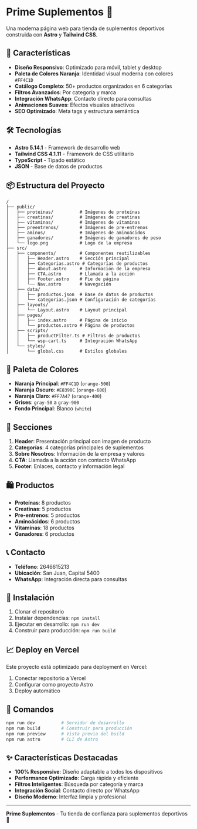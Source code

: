 # Prime Suplementos 💪

Una moderna página web para tienda de suplementos deportivos construida con **Astro** y **Tailwind CSS**.

## 🚀 Características

- **Diseño Responsivo**: Optimizado para móvil, tablet y desktop
- **Paleta de Colores Naranja**: Identidad visual moderna con colores `#FF4C1D`
- **Catálogo Completo**: 50+ productos organizados en 6 categorías
- **Filtros Avanzados**: Por categoría y marca
- **Integración WhatsApp**: Contacto directo para consultas
- **Animaciones Suaves**: Efectos visuales atractivos
- **SEO Optimizado**: Meta tags y estructura semántica

## 🛠 Tecnologías

- **Astro 5.14.1** - Framework de desarrollo web
- **Tailwind CSS 4.1.11** - Framework de CSS utilitario
- **TypeScript** - Tipado estático
- **JSON** - Base de datos de productos

## 📦 Estructura del Proyecto

```
/
├── public/
│   ├── proteinas/          # Imágenes de proteínas
│   ├── creatinas/          # Imágenes de creatinas
│   ├── vitaminas/          # Imágenes de vitaminas
│   ├── preentrenos/        # Imágenes de pre-entrenos
│   ├── aminos/             # Imágenes de aminoácidos
│   ├── ganadores/          # Imágenes de ganadores de peso
│   └── logo.png            # Logo de la empresa
├── src/
│   ├── components/         # Componentes reutilizables
│   │   ├── Header.astro    # Sección principal
│   │   ├── Categorias.astro # Categorías de productos
│   │   ├── About.astro     # Información de la empresa
│   │   ├── CTA.astro       # Llamada a la acción
│   │   ├── Footer.astro    # Pie de página
│   │   └── Nav.astro       # Navegación
│   ├── data/
│   │   ├── productos.json  # Base de datos de productos
│   │   └── categorias.json # Configuración de categorías
│   ├── layouts/
│   │   └── Layout.astro    # Layout principal
│   ├── pages/
│   │   ├── index.astro     # Página de inicio
│   │   └── productos.astro # Página de productos
│   ├── scripts/
│   │   ├── productFilter.ts # Filtros de productos
│   │   └── wsp-cart.ts     # Integración WhatsApp
│   └── styles/
│       └── global.css      # Estilos globales
```

## 🎨 Paleta de Colores

- **Naranja Principal**: `#FF4C1D` (`orange-500`)
- **Naranja Oscuro**: `#E8390C` (`orange-600`)
- **Naranja Claro**: `#FF7A47` (`orange-400`)
- **Grises**: `gray-50` a `gray-900`
- **Fondo Principal**: Blanco (`white`)

## 📱 Secciones

1. **Header**: Presentación principal con imagen de producto
2. **Categorías**: 4 categorías principales de suplementos
3. **Sobre Nosotros**: Información de la empresa y valores
4. **CTA**: Llamada a la acción con contacto WhatsApp
5. **Footer**: Enlaces, contacto y información legal

## 🛍 Productos

- **Proteínas**: 8 productos
- **Creatinas**: 5 productos  
- **Pre-entrenos**: 5 productos
- **Aminoácidos**: 6 productos
- **Vitaminas**: 18 productos
- **Ganadores**: 6 productos

## 📞 Contacto

- **Teléfono**: 2646615213
- **Ubicación**: San Juan, Capital 5400
- **WhatsApp**: Integración directa para consultas

## 🚀 Instalación

1. Clonar el repositorio
2. Instalar dependencias: `npm install`
3. Ejecutar en desarrollo: `npm run dev`
4. Construir para producción: `npm run build`

## 📈 Deploy en Vercel

Este proyecto está optimizado para deployment en Vercel:

1. Conectar repositorio a Vercel
2. Configurar como proyecto Astro
3. Deploy automático

## 🔧 Comandos

```bash
npm run dev          # Servidor de desarrollo
npm run build        # Construir para producción
npm run preview      # Vista previa del build
npm run astro        # CLI de Astro
```

## ✨ Características Destacadas

- **100% Responsive**: Diseño adaptable a todos los dispositivos
- **Performance Optimizado**: Carga rápida y eficiente
- **Filtros Inteligentes**: Búsqueda por categoría y marca
- **Integración Social**: Contacto directo por WhatsApp
- **Diseño Moderno**: Interfaz limpia y profesional

---

**Prime Suplementos** - Tu tienda de confianza para suplementos deportivos 💪
